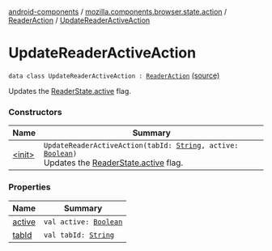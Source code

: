 [android-components](../../../index.md) / [mozilla.components.browser.state.action](../../index.md) / [ReaderAction](../index.md) / [UpdateReaderActiveAction](./index.md)

# UpdateReaderActiveAction

`data class UpdateReaderActiveAction : `[`ReaderAction`](../index.md) [(source)](https://github.com/mozilla-mobile/android-components/blob/master/components/browser/state/src/main/java/mozilla/components/browser/state/action/BrowserAction.kt#L428)

Updates the [ReaderState.active](../../../mozilla.components.browser.state.state/-reader-state/active.md) flag.

### Constructors

| Name | Summary |
|---|---|
| [&lt;init&gt;](-init-.md) | `UpdateReaderActiveAction(tabId: `[`String`](https://kotlinlang.org/api/latest/jvm/stdlib/kotlin/-string/index.html)`, active: `[`Boolean`](https://kotlinlang.org/api/latest/jvm/stdlib/kotlin/-boolean/index.html)`)`<br>Updates the [ReaderState.active](../../../mozilla.components.browser.state.state/-reader-state/active.md) flag. |

### Properties

| Name | Summary |
|---|---|
| [active](active.md) | `val active: `[`Boolean`](https://kotlinlang.org/api/latest/jvm/stdlib/kotlin/-boolean/index.html) |
| [tabId](tab-id.md) | `val tabId: `[`String`](https://kotlinlang.org/api/latest/jvm/stdlib/kotlin/-string/index.html) |
